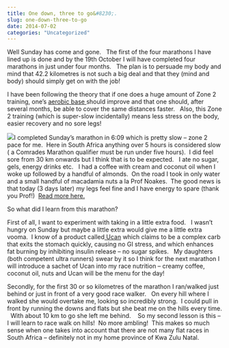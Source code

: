```yaml
---
title: One down, three to go&#8230;.
slug: one-down-three-to-go
date: 2014-07-02
categories: "Uncategorized"
---
```


<p>Well Sunday has come and gone.   The first of the four marathons I have lined up is done and by the 19th October I will have completed four marathons in just under four months.   The plan is to persuade my body and mind that 42.2 kilometres is not such a big deal and that they (mind and body) should simply get on with the job!</p>
<p>I have been following the theory that if one does a huge amount of Zone 2 training, one’s <a title="Read about the Maffetone Method" href="http://www.philmaffetone.com/what-is-the-maffetone-method">aerobic base </a>should improve and that one should, after several months, be able to cover the same distances faster.   Also, this Zone 2 training (which is super-slow incidentally) means less stress on the body, easier recovery and no sore legs!</p>
<p><img src="http://res.cloudinary.com/dy6grlu8z/image/upload/v1558842177/kgx83pyngpbn26dpdnze.jpg"/>I completed Sunday’s marathon in 6:09 which is pretty slow – zone 2 pace for me.  Here in South Africa anything over 5 hours is considered slow ( a Comrades Marathon qualifier must be run under five hours).  I did feel sore from 30 km onwards but I think that is to be expected.   I ate no sugar, gels, energy drinks etc.   I had a coffee with cream and coconut oil when I woke up followed by a handful of almonds.  On the road I took in only water and a small handful of macadamia nuts a la Prof Noakes.  The good news is that today (3 days later) my legs feel fine and I have energy to spare (thank you Prof!)  <a title="Original Eating endorsed by Prof Tim Noakes" href="http://originaleating.org/" target="_blank">Read more here.</a></p>
<p>So what did I learn from this marathon?</p>
<p>First of all, I want to experiment with taking in a little extra food.   I wasn’t hungry on Sunday but maybe a little extra would give me a little extra vooma.  I know of a product called<a title="Learn more about Ucan" href="http://generationucan.com/" target="_blank"> Ucan</a> which claims to be a complex carb that exits the stomach quickly, causing no GI stress, and which enhances fat burning by inhibiting insulin release – no sugar spikes.   My daughters (both competent ultra runners) swear by it so I think for the next marathon I will introduce a sachet of Ucan into my race nutrition – creamy coffee, coconut oil, nuts and Ucan will be the menu for the day!</p>
<p>Secondly, for the first 30 or so kilometres of the marathon I ran/walked just behind or just in front of a very good race walker.   On every hill where I walked she would overtake me, looking so incredibly strong.  I could pull in front by running the downs and flats but she beat me on the hills every time.   With about 10 km to go she left me behind.    So my second lesson is this – I will learn to race walk on hills!  No more ambling!  This makes so much sense when one takes into account that there are not many flat races in South Africa – definitely not in my home province of Kwa Zulu Natal.</p>







